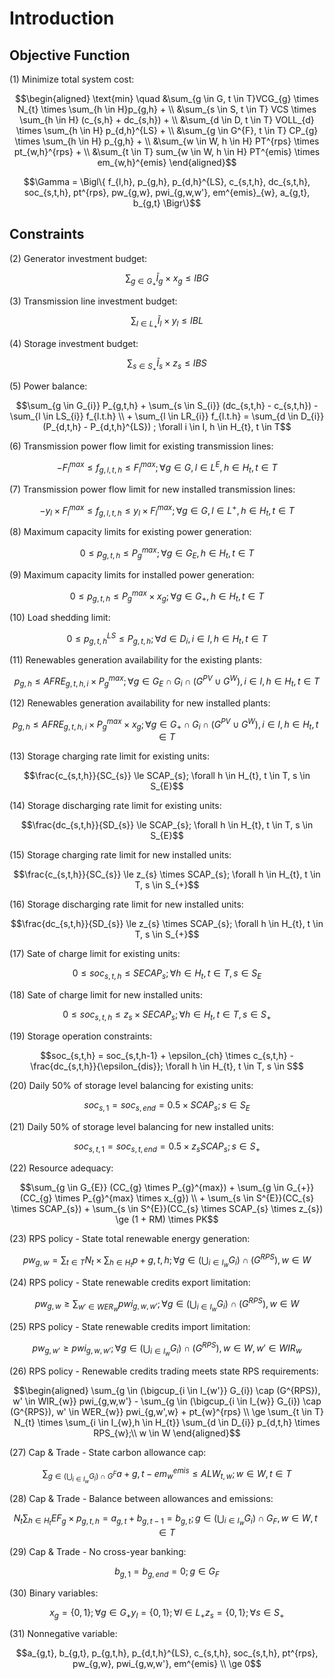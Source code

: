 # Introduction

## Objective Function
(1) Minimize total system cost:
```math
\begin{aligned}
        \text{min} \quad
        &\sum_{g \in G, t \in T}VCG_{g} \times N_{t} \times \sum_{h \in H}p_{g,h} + \\
        &\sum_{s \in S, t \in T} VCS \times \sum_{h \in H} (c_{s,h} + dc_{s,h}) + \\
        &\sum_{d \in D, t \in T} VOLL_{d} \times \sum_{h \in H} p_{d,h}^{LS} + \\
        &\sum_{g \in G^{F}, t \in T} CP_{g} \times \sum_{h \in H} p_{g,h} + \\
        &\sum_{w \in W, h \in H} PT^{rps} \times pt_{w,h}^{rps} + \\
        &\sum_{t \in T} sum_{w \in W, h \in H} PT^{emis} \times em_{w,h}^{emis}
\end{aligned}
```

```math
\Gamma = \Bigl\{ f_{l,h}, p_{g,h}, p_{d,h}^{LS}, c_{s,t,h}, dc_{s,t,h}, soc_{s,t,h}, pt^{rps}, pw_{g,w}, pwi_{g,w,w'}, em^{emis}_{w}, a_{g,t}, b_{g,t} \Bigr\}
```
## Constraints

(2) Generator investment budget:
```math
\sum_{g \in G_{+}} \tilde{I}_{g} \times x_{g} \le IBG
```

(3) Transmission line investment budget:
```math
\sum_{l \in L_{+}} \tilde{I}_{l} \times y_{l} \le IBL
```

(4) Storage investment budget:
```math
\sum_{s \in S_{+}} \tilde{I}_{s} \times z_{s} \le IBS
```

(5) Power balance:
```math
\sum_{g \in G_{i}} P_{g,t,h} + \sum_{s \in S_{i}} (dc_{s,t,h} - c_{s,t,h}) - \sum_{l \in LS_{i}} f_{l.t.h} \\
+ \sum_{l \in LR_{i}} f_{l.t.h} = \sum_{d \in D_{i}} (P_{d,t,h} - P_{d,t,h}^{LS}) ; \forall i \in I, h \in H_{t}, t \in T
```

(6) Transmission power flow limit for existing transmission lines:
```math
- F_{l}^{max} \le f_{g,l,t,h} \le F_{l}^{max};  \forall g \in G, l \in L^{E}, h \in H_{t}, t \in T
```

(7) Transmission power flow limit for new installed transmission lines:
```math
- y_{l} \times F_{l}^{max} \le f_{g,l,t,h} \le y_{l} \times F_{l}^{max};  \forall g \in G, l \in L^{+}, h \in H_{t}, t \in T
```

(8) Maximum capacity limits for existing power generation:
```math
0 \le p_{g,t,h} \le P_{g}^{max};  \forall g \in G_{E}, h \in H_{t}, t \in T
```

(9) Maximum capacity limits for installed power generation:
```math
0 \le p_{g,t,h} \le P_{g}^{max} \times x_{g};  \forall g \in G_{+}, h \in H_{t}, t \in T
```

(10) Load shedding limit:
```math
0 \le p_{g,t,h}^{LS} \le P_{g,t,h};  \forall d \in D_{i}, i \in I, h \in H_{t}, t \in T
```

(11) Renewables generation availability for the existing plants:
```math
p_{g,h} \le AFRE_{g,t,h,i} \times P_{g}^{max}; \forall g \in G_{E} \cap G_{i} \cap (G^{PV} \cup G^{W}), i \in I, h \in H_{t}, t \in T
```

(12) Renewables generation availability for new installed plants:
```math
p_{g,h} \le AFRE_{g,t,h,i} \times P_{g}^{max} \times x_{g}; \forall g \in G_{+} \cap G_{i} \cap (G^{PV} \cup G^{W}), i \in I, h \in H_{t}, t \in T
```

(13) Storage charging rate limit for existing units:
```math
\frac{c_{s,t,h}}{SC_{s}} \le SCAP_{s};  \forall h \in H_{t}, t \in T, s \in S_{E}
```

(14) Storage discharging rate limit for existing units:
```math
\frac{dc_{s,t,h}}{SD_{s}} \le SCAP_{s};  \forall h \in H_{t}, t \in T, s \in S_{E}
```

(15) Storage charging rate limit for new installed units:
```math
\frac{c_{s,t,h}}{SC_{s}} \le z_{s} \times SCAP_{s};  \forall h \in H_{t}, t \in T, s \in S_{+}
```

(16) Storage discharging rate limit for new installed units:
```math
\frac{dc_{s,t,h}}{SD_{s}} \le z_{s} \times SCAP_{s};  \forall h \in H_{t}, t \in T, s \in S_{+}
```

(17) Sate of charge limit for existing units:
```math
0 \le soc_{s,t,h} \le SECAP_{s}; \forall h \in H_{t}, t \in T, s \in S_{E}
```

(18) Sate of charge limit for new installed units:
```math
0 \le soc_{s,t,h} \le z_{s} \times SECAP_{s}; \forall h \in H_{t}, t \in T, s \in S_{+}
```

(19) Storage operation constraints:
```math
soc_{s,t,h} = soc_{s,t,h-1} + \epsilon_{ch} \times c_{s,t,h} - \frac{dc_{s,t,h}}{\epsilon_{dis}};  \forall h \in H_{t}, t \in T, s \in S
```

(20) Daily 50% of storage level balancing for existing units:
```math
soc_{s,1} = soc_{s,end} = 0.5 \times SCAP_{s}; s \in S_{E}
```

(21) Daily 50% of storage level balancing for new installed units:
```math
soc_{s,t,1} = soc_{s,t,end} = 0.5 \times z_{s} SCAP_{s}; s \in S_{+}
```

(22) Resource adequacy:
```math
\sum_{g \in G_{E}} (CC_{g} \times P_{g}^{max}) + \sum_{g \in G_{+}} (CC_{g} \times P_{g}^{max} \times x_{g}) \\
+ \sum_{s \in S^{E}}(CC_{s} \times SCAP_{s}) + \sum_{s \in S^{E}}(CC_{s} \times SCAP_{s} \times z_{s}) \ge (1 + RM) \times PK
```

(23) RPS policy - State total renewable energy generation:
```math
pw_{g,w} = \sum_{t \in T} N_{t} \times \sum_{h \in H_{t}} p+{g,t,h};  \forall g \in (\bigcup_{i \in I_{w}} G_{i}) \cap (G^{RPS}), w \in W
```

(24) RPS policy - State renewable credits export limitation:
```math
pw_{g,w} \ge \sum_{w' \in WER_{w}} pwi_{g,w,w'};  \forall g \in (\bigcup_{i \in I_{w}} G_{i}) \cap (G^{RPS}), w \in W
```

(25) RPS policy - State renewable credits import limitation:
```math
pw_{g,w'} \ge pwi_{g,w,w'};  \forall g \in (\bigcup_{i \in I_{w}} G_{i}) \cap (G^{RPS}), w \in W, w' \in WIR_{w}
```

(26) RPS policy - Renewable credits trading meets state RPS requirements:
```math
\begin{aligned}
\sum_{g \in (\bigcup_{i \in I_{w'}} G_{i}) \cap (G^{RPS}), w' \in WIR_{w}} pwi_{g,w,w'}
- \sum_{g \in (\bigcup_{i \in I_{w}} G_{i}) \cap (G^{RPS}), w' \in WER_{w}} pwi_{g,w',w} + pt_{w}^{rps} \\
\ge \sum_{t \in T} N_{t} \times \sum_{i \in I_{w},h \in H_{t}} \sum_{d \in D_{i}} p_{d,t,h} \times RPS_{w};\\
w \in W
\end{aligned}
```

(27) Cap & Trade - State carbon allowance cap:
```math
\sum_{g \in (\bigcup_{i \in I_{w}} G_{i}) \cap G^{F}} a+{g,t} - em_{w}^{emis} \le ALW_{t,w};  w \in W, t \in T
```

(28) Cap & Trade - Balance between allowances and emissions:
```math
N_{t} \sum_{h \in H_{t}} EF_{g} \times p_{g,t,h} = a_{g,t} + b_{g,t-1} = b_{g,t};  g \in (\bigcup_{i \in I_{w}} G_{i}) \cap G_{F}, w \in W, t \in T
```

(29) Cap & Trade - No cross-year banking:
```math
b_{g,1} = b_{g,end} = 0; g \in G_{F}
```

(30) Binary variables:
```math
x_{g} = \{0,1 \};  \forall g \in G_{+}
y_{l} = \{0,1 \};  \forall l \in L_{+}
z_{s} = \{0,1 \};  \forall s \in S_{+}
```

(31) Nonnegative variable:
```math
a_{g,t}, b_{g,t}, p_{g,t,h}, p_{d,t,h}^{LS}, c_{s,t,h}, soc_{s,t,h}, pt^{rps}, pw_{g,w}, pwi_{g,w,w'}, em^{emis} \\
\ge 0
```
